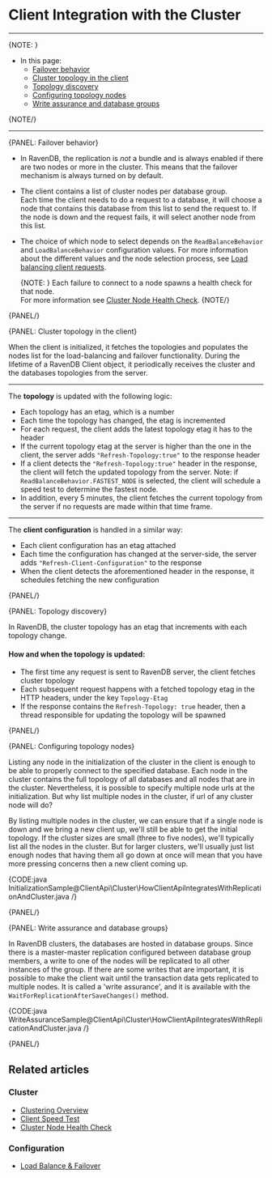 # Client Integration with the Cluster
---

{NOTE: }

* In this page:
    * [Failover behavior](../../client-api/cluster/how-client-integrates-with-replication-and-cluster#failover-behavior)
    * [Cluster topology in the client](../../client-api/cluster/how-client-integrates-with-replication-and-cluster#cluster-topology-in-the-client)
    * [Topology discovery](../../client-api/cluster/how-client-integrates-with-replication-and-cluster#topology-discovery)
    * [Configuring topology nodes](../../client-api/cluster/how-client-integrates-with-replication-and-cluster#configuring-topology-nodes)
    * [Write assurance and database groups](../../client-api/cluster/how-client-integrates-with-replication-and-cluster#write-assurance-and-database-groups)

{NOTE/}

---

{PANEL: Failover behavior}

* In RavenDB, the replication is _not_ a bundle and is always enabled if there are two nodes or more in the cluster. 
  This means that the failover mechanism is always turned on by default.  

* The client contains a list of cluster nodes per database group.  
  Each time the client needs to do a request to a database, it will choose a node that contains this database from this list to send the request to. 
  If the node is down and the request fails, it will select another node from this list.  

* The choice of which node to select depends on the `ReadBalanceBehavior` and `LoadBalanceBehavior` configuration values.
  For more information about the different values and the node selection process, see [Load balancing client requests](../../client-api/configuration/load-balance/overview). 

     {NOTE: }
     Each failure to connect to a node spawns a health check for that node.  
     For more information see [Cluster Node Health Check](health-check).
     {NOTE/}

{PANEL/}

{PANEL: Cluster topology in the client}

When the client is initialized, it fetches the topologies and populates the nodes list for the load-balancing and failover functionality.
During the lifetime of a RavenDB Client object, it periodically receives the cluster and the databases topologies from the server.  

---

The **topology** is updated with the following logic:

* Each topology has an etag, which is a number
* Each time the topology has changed, the etag is incremented
* For each request, the client adds the latest topology etag it has to the header
* If the current topology etag at the server is higher than the one in the client, the server adds `"Refresh-Topology:true"` to the response header
* If a client detects the `"Refresh-Topology:true"` header in the response, the client will fetch the updated topology from the server.
  Note: if `ReadBalanceBehavior.FASTEST_NODE` is selected, the client will schedule a speed test to determine the fastest node.
* In addition, every 5 minutes, the client fetches the current topology from the server if no requests are made within that time frame.

---

The **client configuration** is handled in a similar way:

* Each client configuration has an etag attached
* Each time the configuration has changed at the server-side, the server adds `"Refresh-Client-Configuration"` to the response
* When the client detects the aforementioned header in the response, it schedules fetching the new configuration

{PANEL/}

{PANEL: Topology discovery}

In RavenDB, the cluster topology has an etag that increments with each topology change.

#### How and when the topology is updated:

* The first time any request is sent to RavenDB server, the client fetches cluster topology
* Each subsequent request happens with a fetched topology etag in the HTTP headers, under the key `Topology-Etag`
* If the response contains the `Refresh-Topology: true` header, then a thread responsible for updating the topology will be spawned

{PANEL/}

{PANEL: Configuring topology nodes}

Listing any node in the initialization of the cluster in the client is enough to be able to properly connect to the specified database. 
Each node in the cluster contains the full topology of all databases and all nodes that are in the cluster.
Nevertheless, it is possible to specify multiple node urls at the initialization. But why list multiple nodes in the cluster, if url of any cluster node will do?

By listing multiple nodes in the cluster, we can ensure that if a single node is down and we bring a new client up, we'll still be able to get the initial topology. 
If the cluster sizes are small (three to five nodes), we'll typically list all the nodes in the cluster. 
But for larger clusters, we'll usually just list enough nodes that having them all go down at once will mean that you have more pressing concerns then a new client coming up.

{CODE:java InitializationSample@ClientApi\Cluster\HowClientApiIntegratesWithReplicationAndCluster.java /}

{PANEL/}

{PANEL: Write assurance and database groups}

In RavenDB clusters, the databases are hosted in database groups. 
Since there is a master-master replication configured between database group members, a write to one of the nodes will be replicated to all other instances of the group.
If there are some writes that are important, it is possible to make the client wait until the transaction data gets replicated to multiple nodes.
It is called a 'write assurance', and it is available with the `WaitForReplicationAfterSaveChanges()` method.

{CODE:java WriteAssuranceSample@ClientApi\Cluster\HowClientApiIntegratesWithReplicationAndCluster.java /}

{PANEL/}


## Related articles

### Cluster

- [Clustering Overview](../../server/clustering/overview)
- [Client Speed Test](../../client-api/cluster/speed-test)
- [Cluster Node Health Check](../../client-api/cluster/health-check)

### Configuration

- [Load Balance & Failover](../../client-api/configuration/load-balance/overview)
